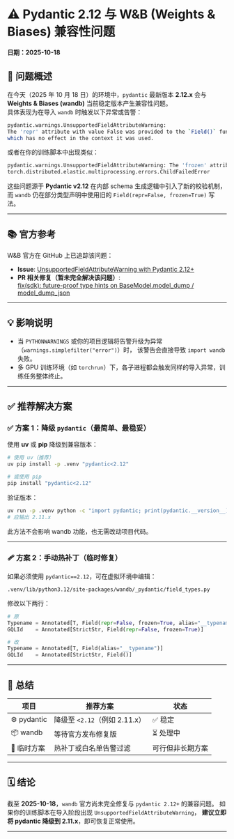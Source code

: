 # ⚠️ Pydantic 2.12 与 W&B (Weights & Biases) 兼容性问题

**日期：2025-10-18**

## 🧩 问题概述

在今天（2025 年 10 月 18 日）的环境中，`pydantic` 最新版本 **2.12.x** 会与 **Weights & Biases (wandb)** 当前稳定版本产生兼容性问题。  
具体表现为在导入 `wandb` 时触发以下异常或告警：

```bash
pydantic.warnings.UnsupportedFieldAttributeWarning:
The 'repr' attribute with value False was provided to the `Field()` function,
which has no effect in the context it was used.
```

或者在你的训练脚本中出现类似：

```bash
pydantic.warnings.UnsupportedFieldAttributeWarning: The 'frozen' attribute with value True...
torch.distributed.elastic.multiprocessing.errors.ChildFailedError
```

这些问题源于 **Pydantic v2.12** 在内部 schema 生成逻辑中引入了新的校验机制，而 `wandb` 仍在部分类型声明中使用旧的 `Field(repr=False, frozen=True)` 写法。

---

## 📚 官方参考

W&B 官方在 GitHub 上已追踪该问题：

- **Issue**: [UnsupportedFieldAttributeWarning with Pydantic 2.12+](https://github.com/wandb/wandb/issues/10662)  
- **PR 相关修复（暂未完全解决该问题）**:  
  [fix(sdk): future-proof type hints on BaseModel.model_dump / model_dump_json](https://github.com/wandb/wandb/pull/10651)

---

## 💡 影响说明

- 当 `PYTHONWARNINGS` 或你的项目逻辑将告警升级为异常（`warnings.simplefilter("error")`）时，
  该警告会直接导致 `import wandb` 失败。
- 多 GPU 训练环境（如 `torchrun`）下，各子进程都会触发同样的导入异常，训练任务整体终止。

---

## ✅ 推荐解决方案

### ✅ 方案 1：降级 `pydantic`（最简单、最稳妥）

使用 **uv** 或 **pip** 降级到兼容版本：

```bash
# 使用 uv（推荐）
uv pip install -p .venv "pydantic<2.12"

# 或使用 pip
pip install "pydantic<2.12"
````

验证版本：

```bash
uv run -p .venv python -c "import pydantic; print(pydantic.__version__)"
# 应输出 2.11.x
```

此方法不会影响 wandb 功能，也无需改动项目代码。

---

### 🩹 方案 2：手动热补丁（临时修复）

如果必须使用 `pydantic==2.12`，可在虚拟环境中编辑：

```
.venv/lib/python3.12/site-packages/wandb/_pydantic/field_types.py
```

修改以下两行：

```python
# 原
Typename = Annotated[T, Field(repr=False, frozen=True, alias="__typename")]
GQLId    = Annotated[StrictStr, Field(repr=False, frozen=True)]

# 改
Typename = Annotated[T, Field(alias="__typename")]
GQLId    = Annotated[StrictStr, Field()]
```

---

## 🧭 总结

| 项目          | 推荐方案                   | 状态       |
| ----------- | ---------------------- | -------- |
| ⚙️ pydantic | 降级至 `<2.12`（例如 2.11.x） | ✅ 稳定     |
| 📦 wandb    | 等待官方发布修复版              | ⏳ 处理中    |
| 🚀 临时方案     | 热补丁或白名单告警过滤            | 可行但非长期方案 |

---

## 🗓️ 结论

截至 **2025-10-18**，`wandb` 官方尚未完全修复与 `pydantic 2.12+` 的兼容问题。
如果你的训练脚本在导入阶段出现 `UnsupportedFieldAttributeWarning`，
**建议立即将 pydantic 降级到 2.11.x**，即可恢复正常使用。

---
